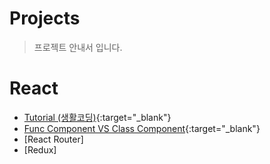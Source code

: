 # Projects
> 프로젝트 안내서 입니다.

# React
* [Tutorial (생활코딩)](https://github.com/JeongP/react-tutorial-saengco){:target="_blank"}
* [Func Component VS Class Component](https://github.com/JeongP/react-component-func-vs-class){:target="_blank"}
* [React Router]
* [Redux]
